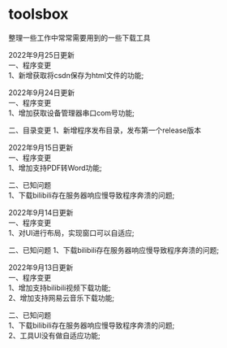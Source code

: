 # toolsbox
整理一些工作中常常需要用到的一些下载工具

2022年9月25日更新  
一、程序变更  
1、新增获取将csdn保存为html文件的功能;  

2022年9月24日更新  
一、程序变更  
1、增加获取设备管理器串口com号功能; 

二、目录变更
1、新增程序发布目录，发布第一个release版本

2022年9月15日更新  
一、程序变更  
1、增加支持PDF转Word功能;

二、已知问题  
1、下载bilibili存在服务器响应慢导致程序奔溃的问题; 

2022年9月14日更新  
一、程序变更  
1、对UI进行布局，实现窗口可以自适应;  

二、已知问题
1、下载bilibili存在服务器响应慢导致程序奔溃的问题;  

2022年9月13日更新  
一、程序变更  
1、增加支持bilibili视频下载功能;  
2、增加支持网易云音乐下载功能;  

二、已知问题  
1、下载bilibili存在服务器响应慢导致程序奔溃的问题;  
2、工具UI没有做自适应功能;